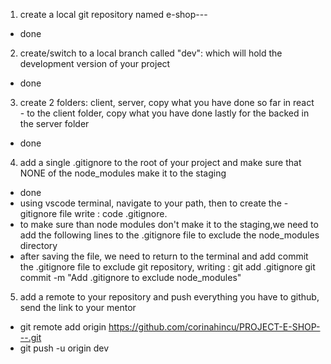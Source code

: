 1. create a local git repository named e-shop---
  - done

2. create/switch to a local branch called "dev": which will hold the development version of your project
  - done

3. create 2 folders: client, server, copy what you have done so far in react - to the client folder, copy what you have done lastly for the backed in the server folder
  - done

4. add a single .gitignore to the root of your project and make sure that NONE of the node_modules make it to the staging
  - done
  - using vscode terminal, navigate to your path, then to create the -gitignore file write : code .gitignore. 
  - to make sure than node modules don't make it to the staging,we need to add the following lines to the .gitignore file to exclude the node_modules directory
  - after saving the file, we need to return to the terminal and add commit the .gitignore file to exclude git repository, writing : git add .gitignore
git commit -m "Add .gitignore to exclude node_modules"

5. add a remote to your repository and push everything you have to github, send the link to your mentor
  - git remote add origin https://github.com/corinahincu/PROJECT-E-SHOP---.git
  - git push -u origin dev

